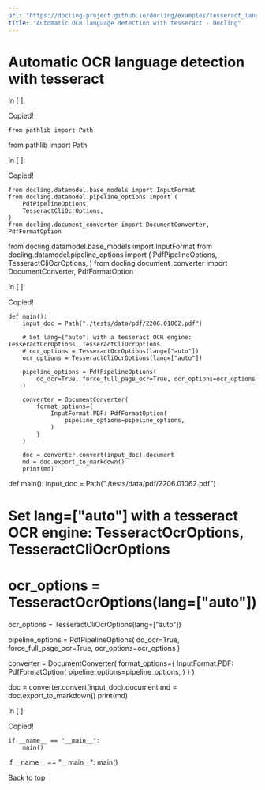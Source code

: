 ```yaml
---
url: "https://docling-project.github.io/docling/examples/tesseract_lang_detection/"
title: "Automatic OCR language detection with tesseract - Docling"
---
```


# Automatic OCR language detection with tesseract

In \[ \]:

Copied!

```
from pathlib import Path

```

from pathlib import Path

In \[ \]:

Copied!

```
from docling.datamodel.base_models import InputFormat
from docling.datamodel.pipeline_options import (
    PdfPipelineOptions,
    TesseractCliOcrOptions,
)
from docling.document_converter import DocumentConverter, PdfFormatOption

```

from docling.datamodel.base\_models import InputFormat
from docling.datamodel.pipeline\_options import (
PdfPipelineOptions,
TesseractCliOcrOptions,
)
from docling.document\_converter import DocumentConverter, PdfFormatOption

In \[ \]:

Copied!

```
def main():
    input_doc = Path("./tests/data/pdf/2206.01062.pdf")

    # Set lang=["auto"] with a tesseract OCR engine: TesseractOcrOptions, TesseractCliOcrOptions
    # ocr_options = TesseractOcrOptions(lang=["auto"])
    ocr_options = TesseractCliOcrOptions(lang=["auto"])

    pipeline_options = PdfPipelineOptions(
        do_ocr=True, force_full_page_ocr=True, ocr_options=ocr_options
    )

    converter = DocumentConverter(
        format_options={
            InputFormat.PDF: PdfFormatOption(
                pipeline_options=pipeline_options,
            )
        }
    )

    doc = converter.convert(input_doc).document
    md = doc.export_to_markdown()
    print(md)

```

def main():
input\_doc = Path("./tests/data/pdf/2206.01062.pdf")

# Set lang=\["auto"\] with a tesseract OCR engine: TesseractOcrOptions, TesseractCliOcrOptions
# ocr\_options = TesseractOcrOptions(lang=\["auto"\])
ocr\_options = TesseractCliOcrOptions(lang=\["auto"\])

pipeline\_options = PdfPipelineOptions(
do\_ocr=True, force\_full\_page\_ocr=True, ocr\_options=ocr\_options
)

converter = DocumentConverter(
format\_options={
InputFormat.PDF: PdfFormatOption(
pipeline\_options=pipeline\_options,
)
}
)

doc = converter.convert(input\_doc).document
md = doc.export\_to\_markdown()
print(md)

In \[ \]:

Copied!

```
if __name__ == "__main__":
    main()

```

if \_\_name\_\_ == "\_\_main\_\_":
main()

Back to top